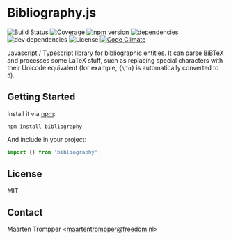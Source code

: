 # Bibliography.js

![Build Status](https://img.shields.io/travis/digitalheir/bibliography-js.svg)
![Coverage](https://img.shields.io/coveralls/digitalheir/bibliography-js.svg)
![npm version](https://img.shields.io/npm/v/bibliography.svg)
![dependencies](https://david-dm.org/digitalheir/bibliography-js.svg)
![dev dependencies](https://img.shields.io/david/dev/digitalheir/bibliography-js.svg)
![License](https://img.shields.io/npm/l/bibliography.svg)
[![Code Climate](https://codeclimate.com/github/digitalheir/bibliography-js/badges/gpa.svg)](https://codeclimate.com/github/digitalheir/bibliography-js)

Javascript / Typescript library for bibliographic entities. It can parse [BiBTeX](http://www.bibtex.org/) and processes some LaTeX stuff, such as replacing special characters with their Unicode equivalent (for example, `{\"o}`
is automatically converted to `ö`).

## Getting Started

Install it via [npm](https://www.npmjs.com/package/bibliography):

```shell
npm install bibliography
```

And include in your project:

```javascript
import {} from 'bibliography';
```

## License
MIT



## Contact
Maarten Trompper <<maartentrompper@freedom.nl>>
